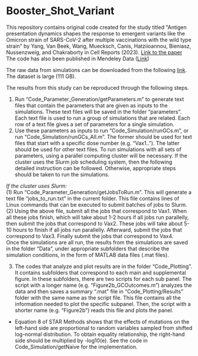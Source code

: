 # Booster_Shot_Variant
This repository contains original code created for the study titled "Antigen presentation dynamics shapes the response to emergent variants like the Omicron strain of SARS-CoV-2 after multiple vaccinations with the wild type strain" by Yang, Van Beek, Wang, Muecksch, Canis, Hatziioannou, Bieniasz, Nussenzweig, and Chakraborty in Cell Reports (2023). [Link to the paper](https://www.cell.com/cell-reports/fulltext/S2211-1247(23)00267-X) The code has also been published in Mendeley Data ([Link](https://data.mendeley.com/datasets/39bb2273yz))

The raw data from simulations can be downloaded from the following [link](https://mitprod-my.sharepoint.com/:u:/g/personal/leerang_mit_edu/EdtAr52PD-5IoVeTmPcYGXEBVk8vmUmOnXmwJ6IIxzIL_A?e=2DlfJh ). The dataset is large (111 GB).

The results from this study can be reproduced through the following steps.  
1. Run “Code_Parameter_Generation/getParameters.m” to generate text files that contain the parameters that are given as inputs to the simulations. These text files will be saved in the folder “parameters”. Each text file is used to run a group of simulations that are related. Each row of a text file gives a set of parameters for a single simulation.  
2. Use these parameters as inputs to run “Code_Simulation/runGCs.m”, or run “Code_Simulation/runGCs_All.m”. The former should be used for text files that start with a specific dose number (e.g. “Vax1..”). The latter should be used for other text files. To run simulations with all sets of parameters, using a parallel computing cluster will be necessary. If the cluster uses the Slurm job scheduling system, then the following detailed instruction can be followed. Otherwise, appropriate steps should be taken to run the simulations.  

*If the cluster uses Slurm:*  
(1)	Run “Code_Parameter_Generation/getJobsToRun.m”. This will generate a text file “jobs_to_run.txt” in the current folder. This file contains lines of Linux commands that can be executed to submit batches of jobs to Slurm.  
(2)	Using the above file, submit all the jobs that correspond to Vax1. When all these jobs finish, which will take about 1-2 hours if all jobs run parallelly, then submit the jobs that correspond to Vax2. These jobs will take about 5-10 hours to finish if all jobs run parallelly. Afterward, submit the jobs that correspond to Vax3. Finally submit the jobs that correspond to Vax4.  
Once the simulations are all run, the results from the simulations are saved in the folder “Data”, under appropriate subfolders that describe the simulation conditions, in the form of MATLAB data files (.mat files).  

3. The codes that analyze and plot results are in the folder “Code_Plotting”. It contains subfolders that correspond to each main and supplemental figure. In these subfolders, there are two scripts for each sub panel. The script with a longer name (e.g. “Figure2b_GCOutcomes.m”) analyzes the data and then saves a summary “.mat” file in “Code_Plotting/Results” folder with the same name as the script file. This file contains all the information needed to plot the specific subpanel. Then, the script with a shorter name (e.g. “Figure2b”) reads this file and plots the panel.

* Equation 8 of STAR Methods shows that the effects of mutations on the left-hand side are proportional to random variables sampled from shifted log-normal distribution. To obtain equality relationship, the right-hand side should be multiplied by -log10(e). See the code in Code_Simulation/getNaive for the implementation.
